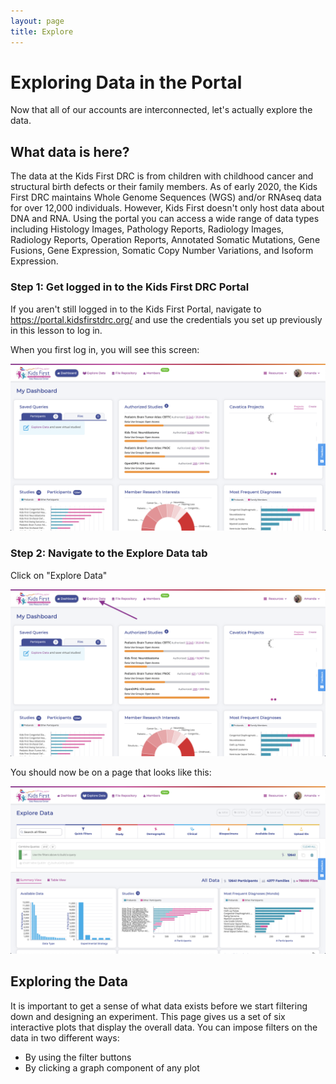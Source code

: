 ```yaml
---
layout: page
title: Explore
---
```


Exploring Data in the Portal
============================

Now that all of our accounts are interconnected, let's actually explore
the data.

What data is here?
------------------

The data at the Kids First DRC is from children with childhood cancer
and structural birth defects or their family members. As of early 2020,
the Kids First DRC maintains Whole Genome Sequences (WGS) and/or RNAseq
data for over 12,000 individuals. However, Kids First doesn't only host
data about DNA and RNA. Using the portal you can access a wide range of
data types including Histology Images, Pathology Reports, Radiology
Images, Radiology Reports, Operation Reports, Annotated Somatic
Mutations, Gene Fusions, Gene Expression, Somatic Copy Number
Variations, and Isoform Expression.

### Step 1: Get logged in to the Kids First DRC Portal

If you aren't still logged in to the Kids First Portal, navigate to
<https://portal.kidsfirstdrc.org/> and use the credentials you set up
previously in this lesson to log in.

 When you first log in, you will see
this screen:

![Kids First Dashboard](../images-kf/KidsFirstPortal_11.png "Kids First Dashboard")


### Step 2: Navigate to the Explore Data tab

Click on "Explore Data"

![Go To Explore Data](../images-kf/KidsFirstPortal_12.png "Go To Explore Data")

You should now be on a page that looks like this:

![Explore Data](../images-kf/KidsFirstPortal_13.png "Explore Data")

Exploring the Data
------------------

It is important to get a sense of what data exists before we start
filtering down and designing an experiment. This page gives us a set of
six interactive plots that display the overall data. You can impose
filters on the data in two different ways:

-   By using the filter buttons
-   By clicking a graph component of any plot
